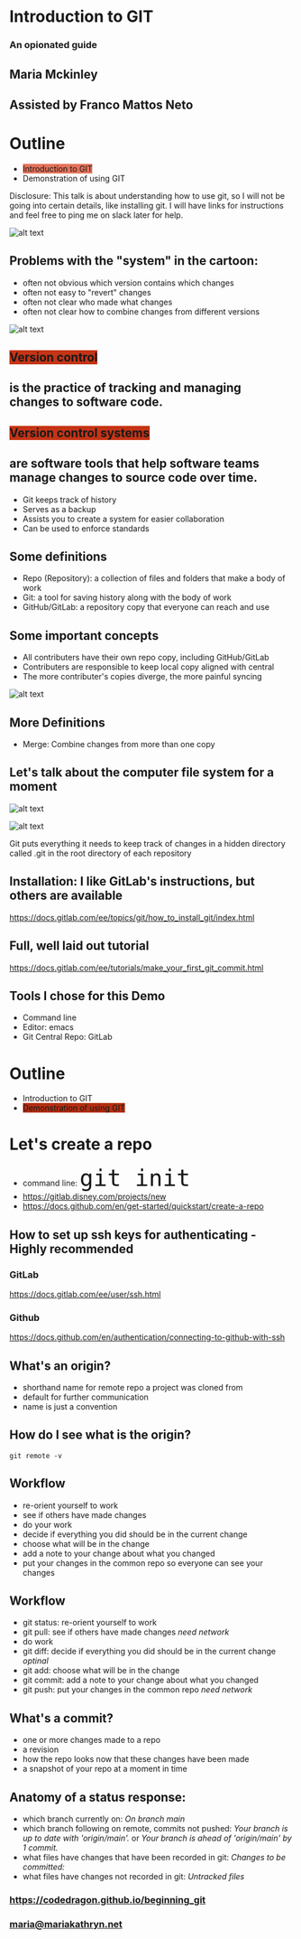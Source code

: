 # Introduction to GIT
### An opionated guide

## Maria Mckinley
## Assisted by Franco Mattos Neto




# Outline
* <span style="background-color: #E3735B">Introduction to GIT</span>
* Demonstration of using GIT

Disclosure: This talk is about understanding how to use git, so I will not be going into
certain details, like installing git. I will have links for instructions and feel free
to ping me on slack later for help.




![alt text](assets/final_doc.gif "'Piled Higher and Deeper' by Jorge Cham www.phdcomics.com")




## Problems with the "system" in the cartoon:
* often not obvious which version contains which changes
* often not easy to "revert" changes
* often not clear who made what changes
* often not clear how to combine changes from different versions




![alt text](assets/share_manuscript.png "One document, many authors")




## <span style="background-color: #C43415">Version control</span>
## is the practice of tracking and managing changes to software code.
## <span style="background-color: #C43415">Version control systems</span>
## are software tools that help software teams manage changes to source code over time.




* Git keeps track of history
* Serves as a backup
* Assists you to create a system for easier collaboration
* Can be used to enforce standards




## Some definitions
* Repo (Repository): a collection of files and folders that make a body of work
* Git:  a tool for saving history along with the body of work
* GitHub/GitLab:  a repository copy that everyone can reach and use




## Some important concepts
* All contributers have their own repo copy, including GitHub/GitLab
* Contributers are responsible to keep local copy aligned with central
* The more contributer's copies diverge, the more painful syncing




![alt text](assets/github_gitlab.png "Git repo, many authors")




## More Definitions
* Merge: Combine changes from more than one copy




## Let's talk about the computer file system for a moment
![alt text](assets/color_coded_files.jpg "organized folders ©Elena Elisseeva | Dreamstime.com")




![alt text](assets/messy-file-folder.jpeg "Messy File Folders")






Git puts everything it needs to keep track of changes in a hidden directory called
.git in the root directory of each repository




## Installation: I like GitLab's instructions, but others are available
https://docs.gitlab.com/ee/topics/git/how_to_install_git/index.html
## Full, well laid out tutorial
https://docs.gitlab.com/ee/tutorials/make_your_first_git_commit.html




## Tools I chose for this Demo
* Command line
* Editor: emacs
* Git Central Repo: GitLab




# Outline
* Introduction to GIT
* <span style="background-color: #B42E12">Demonstration of using GIT</span>




# Let's create a repo
* command line: <font size= "10">`git init` </font> 
* https://gitlab.disney.com/projects/new
* https://docs.github.com/en/get-started/quickstart/create-a-repo




## How to set up ssh keys for authenticating - Highly recommended
### GitLab
https://docs.gitlab.com/ee/user/ssh.html
### Github
https://docs.github.com/en/authentication/connecting-to-github-with-ssh




## What's an origin?
* shorthand name for remote repo a project was cloned from
* default for further communication
* name is just a convention




## How do I see what is the origin?
`git remote -v`




## Workflow
* re-orient yourself to work
* see if others have made changes
* do your work
* decide if everything you did should be in the current change
* choose what will be in the change
* add a note to your change about what you changed
* put your changes in the common repo so everyone can see your changes




## Workflow
* git status: re-orient yourself to work
* git pull: see if others have made changes *need network*
* do work
* git diff: decide if everything you did should be in the current change *optinal* 
* git add: choose what will be in the change
* git commit: add a note to your change about what you changed
* git push: put your changes in the common repo *need network*




## What's a commit?
* one or more changes made to a repo
* a revision
* how the repo looks now that these changes have been made
* a snapshot of your repo at a moment in time




## Anatomy of a status response:
* which branch currently on: *On branch main*
* which branch following on remote, commits not pushed: *Your branch is up to date with 'origin/main'.*
  or *Your branch is ahead of 'origin/main' by 1 commit.*
* what files have changes that have been recorded in git: *Changes to be committed:*
* what files have changes not recorded in git: *Untracked files*




### https://codedragon.github.io/beginning_git
### maria@mariakathryn.net
